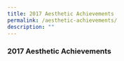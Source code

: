 ```yaml
---
title: 2017 Aesthetic Achievements
permalink: /aesthetic-achievements/
description: ""
---
```

### 2017 Aesthetic Achievements
